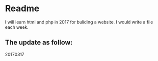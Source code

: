 # Readme

I will learn html and php in 2017 for buliding a website. 
I would write a file each week. 

The update as follow:
-----------
20170317
